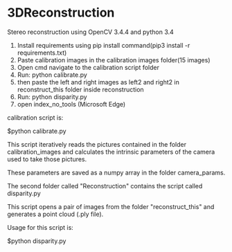# 3DReconstruction
Stereo reconstruction using OpenCV 3.4.4 and python 3.4


1. Install requirements using pip install command(pip3 install -r requirements.txt)
2. Paste calibration images in the calibration images folder(15 images)
3. Open cmd navigate to the calibration script folder
4. Run: python calibrate.py
5. then paste the left and right images as left2 and right2 in reconstruct_this folder inside reconstruction
6. Run: python disparity.py
7. open index_no_tools (Microsoft Edge)


calibration script is:

$python calibrate.py

This script iteratively reads the pictures contained in the folder calibration_images and calculates the intrinsic parameters of the camera used to take those pictures. 

These parameters are saved as a numpy array in the folder camera_params. 

The second folder called "Reconstruction" contains the script called disparity.py

This script opens a pair of images from the folder "reconstruct_this" and generates a point cloud (.ply file). 

Usage for this script is:

$python disparity.py



